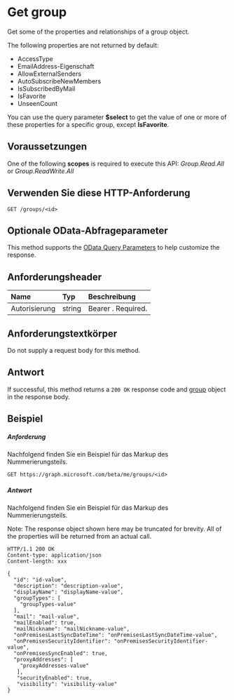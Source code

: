 # <a name="get-group"></a>Get group

Get some of the properties and relationships of a group object.

The following properties are not returned by default:
* AccessType
* EmailAddress-Eigenschaft
* AllowExternalSenders
* AutoSubscribeNewMembers
* IsSubscribedByMail
* IsFavorite
* UnseenCount

You can use the query parameter **$select** to get the value of one or more of these properties for a specific group, except **IsFavorite**. 


## <a name="prerequisites"></a>Voraussetzungen
One of the following **scopes** is required to execute this API: *Group.Read.All* or *Group.ReadWrite.All*
## <a name="http-request"></a>Verwenden Sie diese HTTP-Anforderung
<!-- { "blockType": "ignored" } -->
```http
GET /groups/<id>
```
## <a name="optional-query-parameters"></a>Optionale OData-Abfrageparameter
This method supports the [OData Query Parameters](http://graph.microsoft.io/docs/overview/query_parameters) to help customize the response.
## <a name="request-headers"></a>Anforderungsheader
| Name       | Typ | Beschreibung|
|:-----------|:------|:----------|
| Autorisierung  | string  | Bearer <token>. Required. |

## <a name="request-body"></a>Anforderungstextkörper
Do not supply a request body for this method.
## <a name="response"></a>Antwort
If successful, this method returns a `200 OK` response code and [group](../resources/group.md) object in the response body.
## <a name="example"></a>Beispiel
##### <a name="request"></a>Anforderung
Nachfolgend finden Sie ein Beispiel für das Markup des Nummerierungsteils.
<!-- {
  "blockType": "request",
  "name": "get_group"
}-->
```http
GET https://graph.microsoft.com/beta/me/groups/<id>
```
##### <a name="response"></a>Antwort
Nachfolgend finden Sie ein Beispiel für das Markup des Nummerierungsteils. 

Note: The response object shown here may be truncated for brevity. All of the properties will be returned from an actual call.
<!-- {
  "blockType": "response",
  "truncated": true,
  "@odata.type": "microsoft.graph.group"
} -->
```http
HTTP/1.1 200 OK
Content-type: application/json
Content-length: xxx

{
  "id": "id-value",
  "description": "description-value",
  "displayName": "displayName-value",
  "groupTypes": [
    "groupTypes-value"
  ],
  "mail": "mail-value",
  "mailEnabled": true,
  "mailNickname": "mailNickname-value",
  "onPremisesLastSyncDateTime": "onPremisesLastSyncDateTime-value",
  "onPremisesSecurityIdentifier": "onPremisesSecurityIdentifier-value",
  "onPremisesSyncEnabled": true,
  "proxyAddresses": [
    "proxyAddresses-value"
   ],
   "securityEnabled": true,
   "visibility": "visibility-value"
}
```

<!-- uuid: 8fcb5dbc-d5aa-4681-8e31-b001d5168d79
2015-10-25 14:57:30 UTC -->
<!-- {
  "type": "#page.annotation",
  "description": "Get group",
  "keywords": "",
  "section": "documentation",
  "tocPath": ""
}-->
